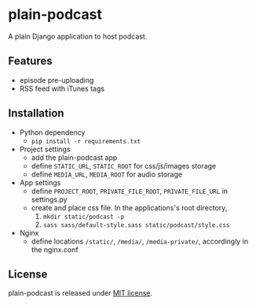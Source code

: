 plain-podcast
=============
A plain Django application to host podcast.

## Features
* episode pre-uploading
* RSS feed with iTunes tags

## Installation
* Python dependency
  * `pip install -r requirements.txt`
* Project settings
  * add the plain-podcast app
  * define `STATIC_URL`, `STATIC_ROOT` for css/js/images storage
  * define `MEDIA_URL`, `MEDIA_ROOT` for audio storage
* App settings
  * define `PROJECT_ROOT`, `PRIVATE_FILE_ROOT`, `PRIVATE_FILE_URL` in settings.py
  * create and place css file.  In the applications's root directory,
    1. `mkdir static/podcast -p`
    1. `sass sass/default-style.sass static/podcast/style.css`
* Nginx
  * define locations `/static/`, `/media/`, `/media-private/`, accordingly in the nginx.conf

## License
plain-podcast is released under [MIT license](http://opensource.org/licenses/MIT).
